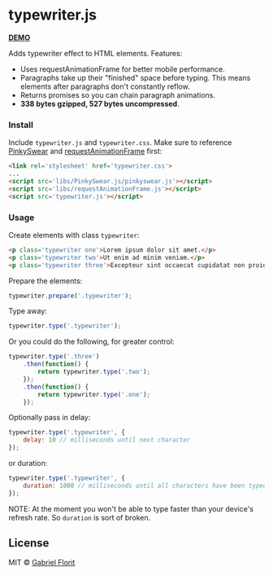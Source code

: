 # typewriter.js

**[DEMO](http://gabrielflorit.github.io/typewriter.js/)**

Adds typewriter effect to HTML elements. Features:

- Uses requestAnimationFrame for better mobile performance.
- Paragraphs take up their "finished" space before typing. This means elements after paragraphs don't constantly reflow.
- Returns promises so you can chain paragraph animations.
- **338 bytes gzipped, 527 bytes uncompressed**.


### Install

Include `typewriter.js` and `typewriter.css`. Make sure to reference [PinkySwear](https://github.com/timjansen/pinkyswear.js) and [requestAnimationFrame](http://www.paulirish.com/2011/requestanimationframe-for-smart-animating/) first:

``` html
<link rel='stylesheet' href='typewriter.css'>
...
<script src='libs/PinkySwear.js/pinkyswear.js'></script>
<script src='libs/requestAnimationFrame.js'></script>
<script src='typewriter.js'></script>
```


### Usage

Create elements with class `typewriter`:

``` html
<p class='typewriter one'>Lorem ipsum dolor sit amet.</p>
<p class='typewriter two'>Ut enim ad minim veniam.</p>
<p class='typewriter three'>Excepteur sint occaecat cupidatat non proident.</p>
```

Prepare the elements:

``` javascript
typewriter.prepare('.typewriter');
```

Type away:

``` javascript
typewriter.type('.typewriter');
```

Or you could do the following, for greater control:

``` javascript
typewriter.type('.three')
	.then(function() {
		return typewriter.type('.two');
	});
	.then(function() {
		return typewriter.type('.one');
	});
```

Optionally pass in delay:

``` javascript
typewriter.type('.typewriter', {
	delay: 10 // milliseconds until next character
});
```

or duration:

``` javascript
typewriter.type('.typewriter', {
	duration: 1000 // milliseconds until all characters have been typed
});
```

NOTE: At the moment you won't be able to type faster than your device's refresh rate. So `duration` is sort of broken.

## License

MIT © [Gabriel Florit](http://gabrielflor.it)
